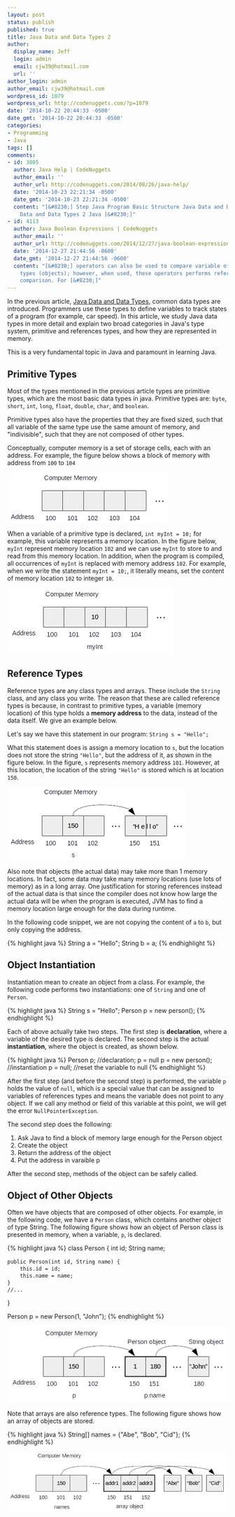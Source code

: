 ```yaml
---
layout: post
status: publish
published: true
title: Java Data and Data Types 2
author:
  display_name: Jeff
  login: admin
  email: cjw39@hotmail.com
  url: ''
author_login: admin
author_email: cjw39@hotmail.com
wordpress_id: 1079
wordpress_url: http://codenuggets.com/?p=1079
date: '2014-10-22 20:44:33 -0500'
date_gmt: '2014-10-22 20:44:33 -0500'
categories:
- Programming
- Java
tags: []
comments:
- id: 3805
  author: Java Help | CodeNuggets
  author_email: ''
  author_url: http://codenuggets.com/2014/08/26/java-help/
  date: '2014-10-23 22:21:34 -0500'
  date_gmt: '2014-10-23 22:21:34 -0500'
  content: "[&#8230;] Step Java Program Basic Structure Java Data and Data Types Java
    Data and Data Types 2 Java [&#8230;]"
- id: 4113
  author: Java Boolean Expressions | CodeNuggets
  author_email: ''
  author_url: http://codenuggets.com/2014/12/27/java-boolean-expressions/
  date: '2014-12-27 21:44:56 -0600'
  date_gmt: '2014-12-27 21:44:56 -0600'
  content: "[&#8230;] operators can also be used to compare variable of reference
    types (objects); however, when used, these operators performs reference (address)
    comparison. For [&#8230;]"
---
```

In the previous article, <a href="http://codenuggets.com/2014/08/26/java-date-types/" target="_blank">Java Data and Data Types</a>, common data types are introduced. Programmers use these types to define variables to track states of a program (for example, car speed). In this article, we study Java data types in more detail and explain two broad categories in Java's type system, primitive and references types, and how they are represented in memory.

This is a very fundamental topic in Java and paramount in learning Java.

## Primitive Types

Most of the types mentioned in the previous article types are primitive types, which are the most basic data types in java. Primitive types are: `byte`, `short`, `int`, `long`, `float`, `double`, `char`, and `boolean`.

Primitive types also have the properties that they are fixed sized, such that all variable of the same type use the same amount of memory, and "indivisible", such that they are not composed of other types.

Conceptually, computer memory is a set of storage cells, each with an address. For example, the figure below shows a block of memory with address from `100` to `104`

<img src="/images/figures/java-data-and-data-types-2/memory.png" />

When a variable of a primitive type is declared, `int myInt = 10;` for example, this variable represents a memory location. In the figure below, `myInt` represent memory location `102` and we can use `myInt` to store to and read from this memory location. In addition, when the program is compiled, all occurrences of `myInt` is replaced with memory address `102`. For example, when we write the statement `myInt = 10;`, it literally means, set the content of memory location `102` to integer `10`.

<img src="/images/figures/java-data-and-data-types-2/memory-primitive.png" />

## Reference Types

Reference types are any class types and arrays. These include the `String` class, and any class you write. The reason that these are called reference types is because, in contrast to primitive types, a variable (memory location) of this type holds a **memory address** to the data, instead of the data itself. We give an example below.

Let's say we have this statement in our program: `String s = "Hello";`

What this statement does is assign a memory location to `s`, but the location does not store the string `"Hello"`, but the address of it, as shown in the figure below. In the figure, `s` represents memory address `101`. However, at this location, the location of the string `"Hello"` is stored which is at location `150`.

<img src="/images/figures/java-data-and-data-types-2/memory-reference.png" />

Also note that objects (the actual data) may take more than 1 memory locations. In fact, some data may take many memory locations (use lots of memory) as in a long array. One justification for storing references instead of the actual data is that since the compiler does not know how large the actual data will be when the program is executed, JVM has to find a memory location large enough for the data during runtime.

In the following code snippet, we are not copying the content of `a` to `b`, but only copying the address.

{% highlight java %}
String a = "Hello";
String b = a;
{% endhighlight %}

## Object Instantiation

Instantiation mean to create an object from a class. For example, the following code performs two instantiations: one of `String` and one of `Person`.

{% highlight java %}
String s = "Hello";
Person p = new person();
{% endhighlight %}

Each of above actually take two steps. The first step is **declaration**, where a variable of the desired type is declared. The second step is the actual **instantiation**, where the object is created, as shown below. 

{% highlight java %}
Person p;         //declaration; p = null
p = new person(); //instantiation
p = null;         //reset the variable to null
{% endhighlight %}

After the first step (and before the second step) is performed, the variable `p` holds the value of `null`, which is a special value that can be assigned to variables of references types and means the variable does not point to any object. If we call any method or field of this variable at this point, we will get the error `NullPointerException`.

The second step does the following:

1. Ask Java to find a block of memory large enough for the Person object
2. Create the object
3. Return the address of the object
4. Put the address in varaible p


After the second step, methods of the object can be safely called.

## Object of Other Objects

Often we have objects that are composed of other objects. For example, in the following code, we have a `Person` class, which contains another object of type String. The following figure shows how an object of Person class is presented in memory, when a variable, `p`, is declared.

{% highlight java %}
class Person {
    int id;
    String name;

    public Person(int id, String name) {
        this.id = id;
        this.name = name;
    }
    //...
}

Person p = new Person(1, "John");
{% endhighlight %}

<img src="/images/figures/java-data-and-data-types-2/memory-person.png" />

Note that arrays are also reference types. The following figure shows how an array of objects are stored.

{% highlight java %}
String[] names = {"Abe", "Bob", "Cid"};
{% endhighlight %}

<img src="/images/figures/java-data-and-data-types-2/memory-array.png" />